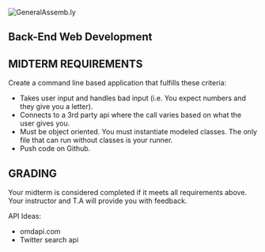 ![GeneralAssemb.ly](https://github.com/generalassembly/ga-ruby-on-rails-for-devs/raw/master/images/ga.png "GeneralAssemb.ly")

Back-End Web Development
--------

## MIDTERM  REQUIREMENTS

Create a command line based application that fulfills these criteria:

-  Takes user input and handles bad input (i.e. You expect numbers and they give you a letter).
-  Connects to a 3rd party api where the call varies based on what the user gives you.
-  Must be object oriented. You must instantiate modeled classes. The only file that can run without classes is your runner.
-  Push code on Github.


## GRADING

Your midterm is considered completed if it meets all requirements above. Your instructor and T.A will provide you with feedback.


API Ideas:

*	omdapi.com
*	Twitter search api